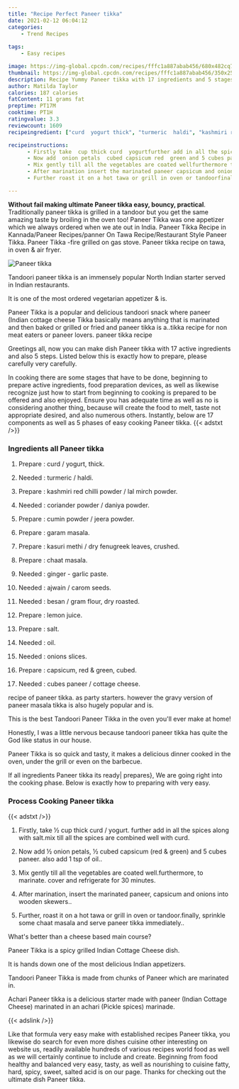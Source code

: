 ```yaml
---
title: "Recipe Perfect Paneer tikka"
date: 2021-02-12 06:04:12
categories:
    - Trend Recipes
    
tags:
    - Easy recipes

image: https://img-global.cpcdn.com/recipes/fffc1a887abab456/680x482cq70/paneer-tikka-recipe-main-photo.jpg
thumbnail: https://img-global.cpcdn.com/recipes/fffc1a887abab456/350x250cq70/paneer-tikka-recipe-main-photo.jpg
description: Recipe Yummy Paneer tikka with 17 ingredients and 5 stages of easy cooking.
author: Matilda Taylor
calories: 187 calories
fatContent: 11 grams fat
preptime: PT17M
cooktime: PT1H
ratingvalue: 3.3
reviewcount: 1609
recipeingredient: ["curd  yogurt thick", "turmeric  haldi", "kashmiri red chilli powder  lal mirch powder", "coriander powder  daniya powder", "cumin powder  jeera powder", "garam masala", "kasuri methi  dry fenugreek leaves crushed", "chaat masala", "ginger  garlic paste", "ajwain  carom seeds", "besan  gram flour dry roasted", "lemon juice", "salt", "oil", "onions slices", "capsicum red  green cubed", "cubes paneer  cottage cheese"]

recipeinstructions: 
      - Firstly take  cup thick curd  yogurtfurther add in all the spices along with saltmix till all the spices are combined well with curd 
      - Now add  onion petals  cubed capsicum red  green and 5 cubes paneeralso add 1 tsp of oil 
      - Mix gently till all the vegetables are coated wellfurthermore to marinate cover and refrigerate for 30 minutes 
      - After marination insert the marinated paneer capsicum and onions into wooden skewers 
      - Further roast it on a hot tawa or grill in oven or tandoorfinally sprinkle some chaat masala and serve paneer tikka immediately

---
```




**Without fail making ultimate Paneer tikka easy, bouncy, practical**. Traditionally paneer tikka is grilled in a tandoor but you get the same amazing taste by broiling in the oven too! Paneer Tikka was one appetizer which we always ordered when we ate out in India. Paneer Tikka Recipe in Kannada/Paneer Recipes/panner On Tawa Recipe/Restaurant Style Paneer Tikka. Paneer Tikka -fire grilled on gas stove. Paneer tikka recipe on tawa, in oven &amp; air fryer.


![Paneer tikka](https://img-global.cpcdn.com/recipes/fffc1a887abab456/680x482cq70/paneer-tikka-recipe-main-photo.jpg "Paneer tikka")



Tandoori paneer tikka is an immensely popular North Indian starter served in Indian restaurants.

It is one of the most ordered vegetarian appetizer &amp; is.

Paneer Tikka is a popular and delicious tandoori snack where paneer (Indian cottage cheese Tikka basically means anything that is marinated and then baked or grilled or fried and paneer tikka is a..tikka recipe for non meat eaters or paneer lovers. paneer tikka recipe


Greetings all, now you can make dish Paneer tikka with 17 active ingredients and also 5 steps. Listed below this is exactly how to prepare, please carefully very carefully.

In cooking there are some stages that have to be done, beginning to prepare active ingredients, food preparation devices, as well as likewise recognize just how to start from beginning to cooking is prepared to be offered and also enjoyed. Ensure you has adequate time as well as no is considering another thing, because will create the food to melt, taste not appropriate desired, and also numerous others. Instantly, below are 17 components as well as 5 phases of easy cooking Paneer tikka.
{{< adstxt />}}

### Ingredients all Paneer tikka


1. Prepare  : curd / yogurt, thick.

1. Needed  : turmeric / haldi.

1. Prepare  : kashmiri red chilli powder / lal mirch powder.

1. Needed  : coriander powder / daniya powder.

1. Prepare  : cumin powder / jeera powder.

1. Prepare  : garam masala.

1. Prepare  : kasuri methi / dry fenugreek leaves, crushed.

1. Prepare  : chaat masala.

1. Needed  : ginger - garlic paste.

1. Needed  : ajwain / carom seeds.

1. Needed  : besan / gram flour, dry roasted.

1. Prepare  : lemon juice.

1. Prepare  : salt.

1. Needed  : oil.

1. Needed  : onions slices.

1. Prepare  : capsicum, red &amp; green, cubed.

1. Needed  : cubes paneer / cottage cheese.


recipe of paneer tikka. as party starters. however the gravy version of paneer masala tikka is also hugely popular and is.

This is the best Tandoori Paneer Tikka in the oven you&#39;ll ever make at home!

Honestly, I was a little nervous because tandoori paneer tikka has quite the God like status in our house.

Paneer Tikka is so quick and tasty, it makes a delicious dinner cooked in the oven, under the grill or even on the barbecue.


If all ingredients Paneer tikka its ready| prepares}, We are going right into the cooking phase. Below is exactly how to preparing with very easy.

### Process Cooking Paneer tikka

{{< adstxt />}}


1. Firstly, take ½ cup thick curd / yogurt.
further add in all the spices along with salt.mix till all the spices are combined well with curd.



1. Now add ½ onion petals, ½ cubed capsicum (red &amp; green) and 5 cubes paneer.
also add 1 tsp of oil..



1. Mix gently till all the vegetables are coated well.furthermore, to marinate. cover and refrigerate for 30 minutes.



1. After marination, insert the marinated paneer, capsicum and onions into wooden skewers..



1. Further, roast it on a hot tawa or grill in oven or tandoor.finally, sprinkle some chaat masala and serve paneer tikka immediately..




What&#39;s better than a cheese based main course?

Paneer Tikka is a spicy grilled Indian Cottage Cheese dish.

It is hands down one of the most delicious Indian appetizers.

Tandoori Paneer Tikka is made from chunks of Paneer which are marinated in.

Achari Paneer tikka is a delicious starter made with paneer (Indian Cottage Cheese) marinated in an achari (Pickle spices) marinade.


{{< adslink />}}

Like that formula very easy make with established recipes Paneer tikka, you likewise do search for even more dishes cuisine other interesting on website us, readily available hundreds of various recipes world food as well as we will certainly continue to include and create. Beginning from food healthy and balanced very easy, tasty, as well as nourishing to cuisine fatty, hard, spicy, sweet, salted acid is on our page. Thanks for checking out the ultimate dish Paneer tikka.
